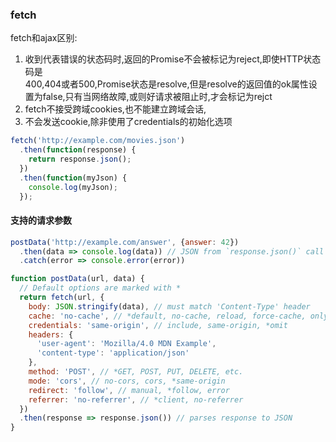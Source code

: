 ### fetch
fetch和ajax区别:  
1. 收到代表错误的状态码时,返回的Promise不会被标记为reject,即使HTTP状态码是  
400,404或者500,Promise状态是resolve,但是resolve的返回值的ok属性设置为false,只有当网络故障,或则好请求被阻止时,才会标记为rejct  
2. fetch不接受跨域cookies,也不能建立跨域会话,  
3. 不会发送cookie,除非使用了credentials的初始化选项  

```js
fetch('http://example.com/movies.json')
  .then(function(response) {
    return response.json();
  })
  .then(function(myJson) {
    console.log(myJson);
  });
```

#### 支持的请求参数
```js
postData('http://example.com/answer', {answer: 42})
  .then(data => console.log(data)) // JSON from `response.json()` call
  .catch(error => console.error(error))

function postData(url, data) {
  // Default options are marked with *
  return fetch(url, {
    body: JSON.stringify(data), // must match 'Content-Type' header
    cache: 'no-cache', // *default, no-cache, reload, force-cache, only-if-cached
    credentials: 'same-origin', // include, same-origin, *omit
    headers: {
      'user-agent': 'Mozilla/4.0 MDN Example',
      'content-type': 'application/json'
    },
    method: 'POST', // *GET, POST, PUT, DELETE, etc.
    mode: 'cors', // no-cors, cors, *same-origin
    redirect: 'follow', // manual, *follow, error
    referrer: 'no-referrer', // *client, no-referrer
  })
  .then(response => response.json()) // parses response to JSON
}
```